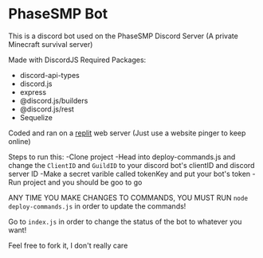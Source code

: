 # PhaseSMP Bot

This is a discord bot used on the PhaseSMP Discord Server (A private Minecraft survival server)

Made with DiscordJS
Required Packages:
- discord-api-types
- discord.js
- express
- @discord.js/builders
- @discord.js/rest
- Sequelize

Coded and ran on a [replit](https://replit.com) web server (Just use a website pinger to keep online)

Steps to run this:
-Clone project
-Head into deploy-commands.js and change the `ClientID` and `GuildID` to your discord bot's clientID and discord server ID
-Make a secret varible called tokenKey and put your bot's token
-Run project and you should be goo to go


ANY TIME YOU MAKE CHANGES TO COMMANDS, YOU MUST RUN `node deploy-commands.js` in order to update the commands!  

Go to `index.js` in order to change the status of the bot to whatever you want!

Feel free to fork it, I don't really care

